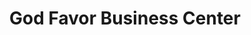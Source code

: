 ---
title: "God Favor Business Center"
url: /gbarnga/god-favor-business-center/
shop: Lebensmittel
---